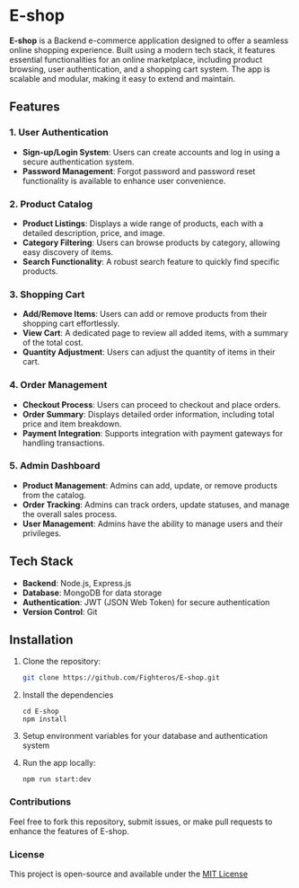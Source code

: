 # E-shop

**E-shop** is a Backend e-commerce application designed to offer a seamless online shopping experience. Built using a modern tech stack, it features essential functionalities for an online marketplace, including product browsing, user authentication, and a shopping cart system. The app is scalable and modular, making it easy to extend and maintain.

## Features

### 1. **User Authentication**

- **Sign-up/Login System**: Users can create accounts and log in using a secure authentication system.
- **Password Management**: Forgot password and password reset functionality is available to enhance user convenience.

### 2. **Product Catalog**

- **Product Listings**: Displays a wide range of products, each with a detailed description, price, and image.
- **Category Filtering**: Users can browse products by category, allowing easy discovery of items.
- **Search Functionality**: A robust search feature to quickly find specific products.

### 3. **Shopping Cart**

- **Add/Remove Items**: Users can add or remove products from their shopping cart effortlessly.
- **View Cart**: A dedicated page to review all added items, with a summary of the total cost.
- **Quantity Adjustment**: Users can adjust the quantity of items in their cart.

### 4. **Order Management**

- **Checkout Process**: Users can proceed to checkout and place orders.
- **Order Summary**: Displays detailed order information, including total price and item breakdown.
- **Payment Integration**: Supports integration with payment gateways for handling transactions.

### 5. **Admin Dashboard**

- **Product Management**: Admins can add, update, or remove products from the catalog.
- **Order Tracking**: Admins can track orders, update statuses, and manage the overall sales process.
- **User Management**: Admins have the ability to manage users and their privileges.

## Tech Stack

- **Backend**: Node.js, Express.js
- **Database**: MongoDB for data storage
- **Authentication**: JWT (JSON Web Token) for secure authentication
- **Version Control**: Git

## Installation

1. Clone the repository:

   ```bash
   git clone https://github.com/Fighteros/E-shop.git
   ```

2. Install the dependencies

   ```
   cd E-shop
   npm install
   ```

3. Setup environment variables for your database and authentication system
4. Run the app locally:
   ```
   npm run start:dev
   ```

### Contributions

Feel free to fork this repository, submit issues, or make pull requests to enhance the features of E-shop.

### License

This project is open-source and available under the [MIT License](LICENSE)
